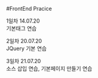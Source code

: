 #FrontEnd Pracice  

1일차 14.07.20  
기본태그 연습  

2일차 20.07.20    
JQuery 기본 연습  

3일차 21.07.20  
소스 삽입 연습, 기본페이지 만들기 연습  
